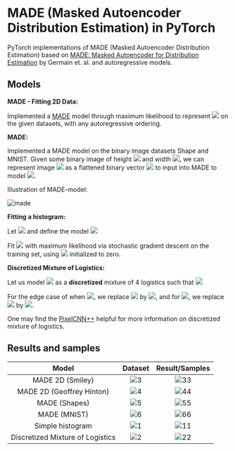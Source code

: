 # MADE (Masked Autoencoder Distribution Estimation) in PyTorch
PyTorch implementations of MADE (Masked Autoencoder Distribution Estimation) based on [MADE: Masked Autoencoder for Distribution Estimation](https://arxiv.org/abs/1502.03509) by Germain et. al. and autoregressive models.

## Models

**MADE - Fitting 2D Data:**

Implemented a [MADE](https://arxiv.org/abs/1502.03509) model through maximum likelihood to represent  <img src="https://render.githubusercontent.com/render/math?math=p(x_0,x_1)">  on the given datasets, with any autoregressive ordering.

**MADE:**

Implemented a MADE model on the binary image datasets Shape and MNIST. Given some binary image of height <img src="https://render.githubusercontent.com/render/math?math=H"> and width <img src="https://render.githubusercontent.com/render/math?math=W">, we can represent image <img src="https://render.githubusercontent.com/render/math?math=x\in \{0, 1\}^{H\times W}"> as a flattened binary vector <img src="https://render.githubusercontent.com/render/math?math=x\in \{0, 1\}^{HW}"> to input into MADE to model <img src="https://render.githubusercontent.com/render/math?math=p_\theta(x) = \prod_{i=1}^{HW} p_\theta(x_i|x_{ < i})">.

Illustration of MADE-model:

![made](https://i.imgur.com/agJN65k.png)

**Fitting a histogram:**

Let <img src="https://render.githubusercontent.com/render/math?math=\theta = (\theta_0, \dots, \theta_{d-1}) \in \mathbb{R}^d"> and define the model <img src="https://render.githubusercontent.com/render/math?math=p_\theta(x) = \dfrac{e^{\theta_x}}{\sum_{x'}e^{\theta_{x'}}}">

Fit <img src="https://render.githubusercontent.com/render/math?math=p_\theta"> with maximum likelihood via stochastic gradient descent on the training set, using <img src="https://render.githubusercontent.com/render/math?math=\theta"> initialized to zero.

**Discretized Mixture of Logistics:**

Let us model <img src="https://render.githubusercontent.com/render/math?math=p_\theta(x)"> as a **discretized** mixture of 4 logistics such that <img src="https://render.githubusercontent.com/render/math?math=p_\theta(x) = \sum_{i=1}^4 \pi_i[\sigma((x+0.5 - \mu_i)/s_i) - \sigma((x-0.5-\mu_i)/s_i)]">


For the edge case of when <img src="https://render.githubusercontent.com/render/math?math=x = 0">, we replace <img src="https://render.githubusercontent.com/render/math?math=x-0.5"> by <img src="https://render.githubusercontent.com/render/math?math=-\infty">, and for <img src="https://render.githubusercontent.com/render/math?math=x = d-1">, we replace <img src="https://render.githubusercontent.com/render/math?math=x+0.5"> by <img src="https://render.githubusercontent.com/render/math?math=\infty">.

One may find the [PixelCNN++](https://arxiv.org/abs/1701.05517) helpful for more information on discretized mixture of logistics.

## Results and samples

| Model | Dataset |  Result/Samples |
|:---:|:---:|:---:|
| MADE 2D (Smiley)                | ![3](https://i.imgur.com/OLtbWDr.png)  | ![33](https://i.imgur.com/En6OGv4.png)  |
| MADE 2D (Geoffrey Hinton)       | ![4](https://i.imgur.com/c8PYEtz.png)  | ![44](https://i.imgur.com/kvPCx4y.png)  |
| MADE (Shapes)                   | ![5](https://i.imgur.com/QGWaShQ.png)  | ![55](https://i.imgur.com/o0z8lEC.png)  |
| MADE (MNIST)                    | ![6](https://i.imgur.com/T0acOeg.png)  | ![66](https://i.imgur.com/pMjtBbj.png)  |
| Simple histogram                | ![1](https://i.imgur.com/jPCPDmD.png)  | ![11](https://i.imgur.com/MLujTCa.png)  |
| Discretized Mixture of Logistics| ![2](https://i.imgur.com/jPCPDmD.png)  | ![22](https://i.imgur.com/OthJ9Gf.png)  |
